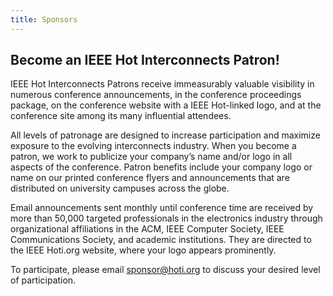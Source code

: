 ```yaml
---
title: Sponsors
---
```

## Become an IEEE Hot Interconnects Patron!

IEEE Hot Interconnects Patrons receive immeasurably valuable visibility in numerous conference announcements, in the conference proceedings package, on the conference website with a IEEE Hot-linked logo, and at the conference site among its many influential attendees.

All levels of patronage are designed to increase participation and maximize exposure to the evolving interconnects industry. When you become a patron, we work to publicize your company’s name and/or logo in all aspects of the conference. Patron benefits include your company logo or name on our printed conference flyers and announcements that are distributed on university campuses across the globe.

Email announcements sent monthly until conference time are received by more than 50,000 targeted professionals in the electronics industry through organizational affiliations in the ACM, IEEE Computer Society, IEEE Communications Society, and academic institutions. They are directed to the IEEE Hoti.org website, where your logo appears prominently.

To participate, please email <sponsor@hoti.org> to discuss your desired level of participation.

